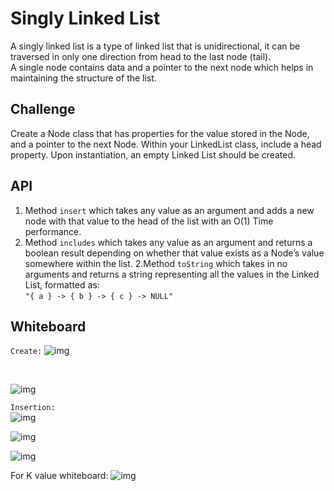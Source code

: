 
 # Singly Linked List

A singly linked list is a type of linked list that is unidirectional, it can be traversed in only one direction from head to the last node (tail). <br>
 A single node contains data and a pointer to the next node which helps in maintaining the structure of the list.

 ## Challenge

 Create a Node class that has properties for the value stored in the Node, and a pointer to the next Node.
Within your LinkedList class, include a head property. Upon instantiation, an empty Linked List should be created.


## API

 1. Method `insert` which takes any value as an argument and adds a new node with that value to the head of the list with an O(1) Time performance.
1. Method `includes` which takes any value as an argument and returns a boolean result depending on whether that value exists as a Node’s value somewhere within the list.
2.Method `toString` which takes in no arguments and returns a string representing all the values in the Linked List, formatted as:<br>
```"{ a } -> { b } -> { c } -> NULL"```

## Whiteboard

`Create:`
![img](img/1-5.jpeg)

<br>

![img](img/2-5.jpeg)


`Insertion:` <br>
![img](img/1-append.jpeg)
<br>

![img](./img/2-6.jpeg)
<br>

![img](./img/bigO-6.jpeg)
<br>


For K value whiteboard:
![img](./img/4-k.png)